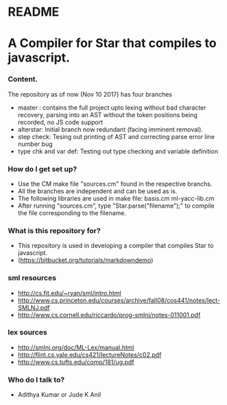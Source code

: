 # README #

# A Compiler for Star that compiles to javascript.

### Content.

The repository as of now (Nov 10 2017) has four branches
* master : contains the full project upto lexing without bad character recovery, parsing into an AST without the token positions being recorded, no JS code support
* alterstar: Initial branch now redundant (facing imminent removal).
* step check: Tesing out printing of AST and correcting parse error line number bug
* type chk and var def: Testing out type checking and variable definition


### How do I get set up? ###

* Use the CM make file "sources.cm" found in the respective branchs.
* All the branches are independent and can be used as is.
* The following libraries are used in make file:
  basis.cm
  ml-yacc-lib.cm
* After running "sources.cm", type "Star.parse("filename");" to compile the file corresponding to the filename.

### What is this repository for? ###

* This repository is used in developing a compiler that compiles Star to javascript.
* (https://bitbucket.org/tutorials/markdowndemo)


### sml resources

* http://cs.fit.edu/~ryan/sml/intro.html
* http://www.cs.princeton.edu/courses/archive/fall08/cos441/notes/lect-SMLNJ.pdf
* http://www.cs.cornell.edu/riccardo/prog-smlnj/notes-011001.pdf

### lex sources
* http://smlnj.org/doc/ML-Lex/manual.html
* http://flint.cs.yale.edu/cs421/lectureNotes/c02.pdf
* http://www.cs.tufts.edu/comp/181/ug.pdf


### Who do I talk to? ###

* Adithya Kumar or Jude K Anil

